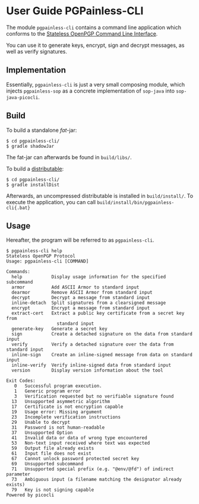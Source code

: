 # User Guide PGPainless-CLI

The module `pgpainless-cli` contains a command line application which conforms to the
[Stateless OpenPGP Command Line Interface](https://datatracker.ietf.org/doc/draft-dkg-openpgp-stateless-cli/).

You can use it to generate keys, encrypt, sign and decrypt messages, as well as verify signatures.

## Implementation

Essentially, `pgpainless-cli` is just a very small composing module, which injects `pgpainless-sop` as a
concrete implementation of `sop-java` into `sop-java-picocli`.

## Build

To build a standalone *fat*-jar:
```shell
$ cd pgpainless-cli/
$ gradle shadowJar
```

The fat-jar can afterwards be found in `build/libs/`.

To build a [distributable](https://docs.gradle.org/current/userguide/distribution_plugin.html):

```shell
$ cd pgpainless-cli/
$ gradle installDist
```

Afterwards, an uncompressed distributable is installed in `build/install/`.
To execute the application, you can call `build/install/bin/pgpainless-cli{.bat}`

## Usage

Hereafter, the program will be referred to as `pgpainless-cli`.

```
$ pgpainless-cli help
Stateless OpenPGP Protocol
Usage: pgpainless-cli [COMMAND]

Commands:
  help           Display usage information for the specified subcommand
  armor          Add ASCII Armor to standard input
  dearmor        Remove ASCII Armor from standard input
  decrypt        Decrypt a message from standard input
  inline-detach  Split signatures from a clearsigned message
  encrypt        Encrypt a message from standard input
  extract-cert   Extract a public key certificate from a secret key from
                   standard input
  generate-key   Generate a secret key
  sign           Create a detached signature on the data from standard input
  verify         Verify a detached signature over the data from standard input
  inline-sign    Create an inline-signed message from data on standard input
  inline-verify  Verify inline-signed data from standard input
  version        Display version information about the tool

Exit Codes:
   0   Successful program execution.
   1   Generic program error
   3   Verification requested but no verifiable signature found
  13   Unsupported asymmetric algorithm
  17   Certificate is not encryption capable
  19   Usage error: Missing argument
  23   Incomplete verification instructions
  29   Unable to decrypt
  31   Password is not human-readable
  37   Unsupported Option
  41   Invalid data or data of wrong type encountered
  53   Non-text input received where text was expected
  59   Output file already exists
  61   Input file does not exist
  67   Cannot unlock password protected secret key
  69   Unsupported subcommand
  71   Unsupported special prefix (e.g. "@env/@fd") of indirect parameter
  73   Ambiguous input (a filename matching the designator already exists)
  79   Key is not signing capable
Powered by picocli
```